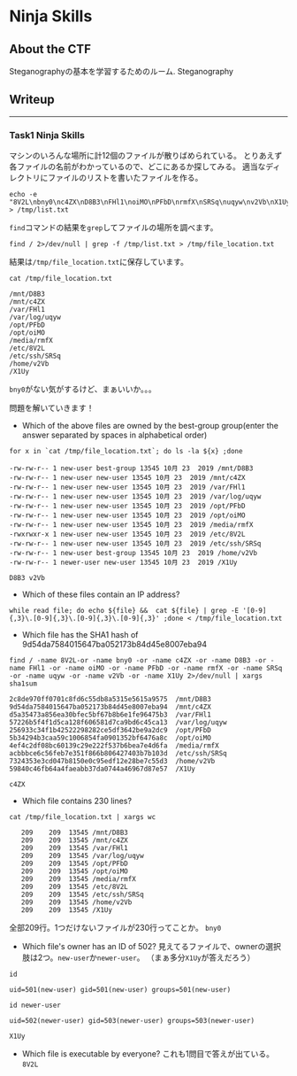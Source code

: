 # Ninja Skills

## About the CTF
Steganographyの基本を学習するためのルーム.
Steganography

## Writeup
---
### Task1 Ninja Skills  
マシンのいろんな場所に計12個のファイルが散りばめられている。
とりあえず各ファイルの名前がわかっているので、どこにあるか探してみる。
適当なディレクトリにファイルのリストを書いたファイルを作る。
```
echo -e "8V2L\nbny0\nc4ZX\nD8B3\nFHl1\noiMO\nPFbD\nrmfX\nSRSq\nuqyw\nv2Vb\nX1Uy" > /tmp/list.txt
```

`find`コマンドの結果を`grep`してファイルの場所を調べます。
```
find / 2>/dev/null | grep -f /tmp/list.txt > /tmp/file_location.txt
```
結果は`/tmp/file_location.txt`に保存しています。

```
cat /tmp/file_location.txt

/mnt/D8B3
/mnt/c4ZX
/var/FHl1
/var/log/uqyw
/opt/PFbD
/opt/oiMO
/media/rmfX
/etc/8V2L
/etc/ssh/SRSq
/home/v2Vb
/X1Uy
```
`bny0`がない気がするけど、まぁいいか。。。

問題を解いていきます！

- Which of the above files are owned by the best-group group(enter the answer separated by spaces in alphabetical order)

```
for x in `cat /tmp/file_location.txt`; do ls -la ${x} ;done

-rw-rw-r-- 1 new-user best-group 13545 10月 23  2019 /mnt/D8B3
-rw-rw-r-- 1 new-user new-user 13545 10月 23  2019 /mnt/c4ZX
-rw-rw-r-- 1 new-user new-user 13545 10月 23  2019 /var/FHl1
-rw-rw-r-- 1 new-user new-user 13545 10月 23  2019 /var/log/uqyw
-rw-rw-r-- 1 new-user new-user 13545 10月 23  2019 /opt/PFbD
-rw-rw-r-- 1 new-user new-user 13545 10月 23  2019 /opt/oiMO
-rw-rw-r-- 1 new-user new-user 13545 10月 23  2019 /media/rmfX
-rwxrwxr-x 1 new-user new-user 13545 10月 23  2019 /etc/8V2L
-rw-rw-r-- 1 new-user new-user 13545 10月 23  2019 /etc/ssh/SRSq
-rw-rw-r-- 1 new-user best-group 13545 10月 23  2019 /home/v2Vb
-rw-rw-r-- 1 newer-user new-user 13545 10月 23  2019 /X1Uy
```

`D8B3 v2Vb`

- Which of these files contain an IP address?
```
while read file; do echo ${file} &&  cat ${file} | grep -E '[0-9]{,3}\.[0-9]{,3}\.[0-9]{,3}\.[0-9]{,3}' ;done < /tmp/file_location.txt
```


- Which file has the SHA1 hash of 9d54da7584015647ba052173b84d45e8007eba94
```
find / -name 8V2L-or -name bny0 -or -name c4ZX -or -name D8B3 -or -name FHl1 -or -name oiMO -or -name PFbD -or -name rmfX -or -name SRSq -or -name uqyw -or -name v2Vb -or -name X1Uy 2>/dev/null | xargs sha1sum

2c8de970ff0701c8fd6c55db8a5315e5615a9575  /mnt/D8B3
9d54da7584015647ba052173b84d45e8007eba94  /mnt/c4ZX
d5a35473a856ea30bfec5bf67b8b6e1fe96475b3  /var/FHl1
57226b5f4f1d5ca128f606581d7ca9bd6c45ca13  /var/log/uqyw
256933c34f1b42522298282ce5df3642be9a2dc9  /opt/PFbD
5b34294b3caa59c1006854fa0901352bf6476a8c  /opt/oiMO
4ef4c2df08bc60139c29e222f537b6bea7e4d6fa  /media/rmfX
acbbbce6c56feb7e351f866b806427403b7b103d  /etc/ssh/SRSq
7324353e3cd047b8150e0c95edf12e28be7c55d3  /home/v2Vb
59840c46fb64a4faeabb37da0744a46967d87e57  /X1Uy
```

`c4ZX`

- Which file contains 230 lines?

```
cat /tmp/file_location.txt | xargs wc

   209    209  13545 /mnt/D8B3
   209    209  13545 /mnt/c4ZX
   209    209  13545 /var/FHl1
   209    209  13545 /var/log/uqyw
   209    209  13545 /opt/PFbD
   209    209  13545 /opt/oiMO
   209    209  13545 /media/rmfX
   209    209  13545 /etc/8V2L
   209    209  13545 /etc/ssh/SRSq
   209    209  13545 /home/v2Vb
   209    209  13545 /X1Uy
```
全部209行。1つだけないファイルが230行ってことか。
`bny0`

- Which file's owner has an ID of 502?
見えてるファイルで、ownerの選択肢は2つ。`new-user`か`newer-user`。
（まぁ多分`X1Uy`が答えだろう）

```
id 

uid=501(new-user) gid=501(new-user) groups=501(new-user)
```

```
id newer-user

uid=502(newer-user) gid=503(newer-user) groups=503(newer-user)
```

`X1Uy`

- Which file is executable by everyone?
これも1問目で答えが出ている。
`8V2L`
